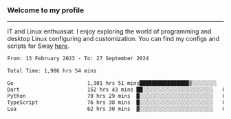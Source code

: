 ### Welcome to my profile

---

IT and Linux enthuasiat. I enjoy exploring the world of programming and desktop Linux configuring and customization. You can find my configs and scripts for Sway [here](https://github.com/uroborosq/mess-of-linux-configurations).

<!-- <div display="block">
 	<img align="left" width="48%" alt="isocalendar" src=".github/metrics/isocalendar_metrics.svg" />
	<img align="center" width="48%" alt="contributions" src=".github/metrics/contributions_metrics.svg" />
	<img align="center" alt="languages" src=".github/metrics/languages_metrics.svg" />
</div> -->

<!-- ![](https://komarev.com/ghpvc/?username=uroborosq&color=success&style=flat-square) -->
<!-- [](https://img.shields.io/github/last-commit/uroborosq/uroborosq?label=Profile%20updated&style=flat-square) -->

<!--START_SECTION:waka-->

```txt
From: 13 February 2023 - To: 27 September 2024

Total Time: 1,986 hrs 54 mins

Go                        1,301 hrs 51 mins████████████████▒░░░░░░░░   64.81 %
Dart                      152 hrs 43 mins ██░░░░░░░░░░░░░░░░░░░░░░░   07.60 %
Python                    79 hrs 29 mins  █░░░░░░░░░░░░░░░░░░░░░░░░   03.96 %
TypeScript                76 hrs 38 mins  █░░░░░░░░░░░░░░░░░░░░░░░░   03.82 %
Lua                       62 hrs 30 mins  ▓░░░░░░░░░░░░░░░░░░░░░░░░   03.11 %
```

<!--END_SECTION:waka-->
